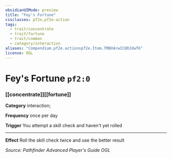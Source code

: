 ```yaml
---
obsidianUIMode: preview
title: "Fey's Fortune"
cssclasses: pf2e,pf2e-action
tags:
  - trait/concentrate
  - trait/fortune
  - trait/common
  - category/interaction
aliases: "Compendium.pf2e.actionspf2e.Item.TMBXArwICQRJdwT6"
license: OGL
---
```

# Fey's Fortune `pf2:0`

### [[concentrate]][[fortune]]

**Category** interaction; 




**Frequency** once per day

**Trigger** You attempt a skill check and haven't yet rolled

* * *

**Effect** Roll the skill check twice and use the better result

*Source: Pathfinder Advanced Player's Guide*
*OGL*
